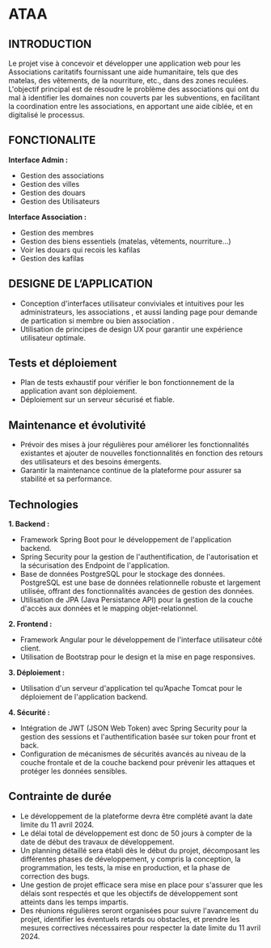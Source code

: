 # ATAA

## INTRODUCTION
Le projet vise à concevoir et développer une application web pour les Associations caritatifs fournissant une aide humanitaire, tels que des matelas, des vêtements, de la nourriture, etc., dans des zones reculées. L'objectif principal est de résoudre le problème des associations qui ont du mal à identifier les domaines non couverts par les subventions, en facilitant la coordination entre les associations, en apportant une aide ciblée, et en digitalisé le processus.

## FONCTIONALITE
**Interface Admin :**
- Gestion des associations
- Gestion des villes
- Gestion des douars
- Gestion des Utilisateurs

**Interface Association :**
- Gestion des membres
- Gestion des biens essentiels (matelas, vêtements, nourriture…)
- Voir les douars qui recois les kafilas
- Gestion des kafilas

## DESIGNE DE L’APPLICATION
- Conception d'interfaces utilisateur conviviales et intuitives pour les administrateurs, les associations , et aussi landing page pour demande de partication si membre ou bien association .
- Utilisation de principes de design UX pour garantir une expérience utilisateur optimale.

## Tests et déploiement
- Plan de tests exhaustif pour vérifier le bon fonctionnement de la application avant son déploiement.
- Déploiement sur un serveur sécurisé et fiable.

## Maintenance et évolutivité
- Prévoir des mises à jour régulières pour améliorer les fonctionnalités existantes et ajouter de nouvelles fonctionnalités en fonction des retours des utilisateurs et des besoins émergents.
- Garantir la maintenance continue de la plateforme pour assurer sa stabilité et sa performance.

## Technologies
**1. Backend :**
- Framework Spring Boot pour le développement de l'application backend.
- Spring Security pour la gestion de l'authentification, de l'autorisation et la sécurisation des Endpoint de l'application.
- Base de données PostgreSQL pour le stockage des données. PostgreSQL est une base de données relationnelle robuste et largement utilisée, offrant des fonctionnalités avancées de gestion des données.
- Utilisation de JPA (Java Persistance API) pour la gestion de la couche d'accès aux données et le mapping objet-relationnel.

**2. Frontend :**
- Framework Angular pour le développement de l'interface utilisateur côté client.
- Utilisation de Bootstrap pour le design et la mise en page responsives.

**3. Déploiement :**
- Utilisation d'un serveur d'application tel qu’Apache Tomcat pour le déploiement de l'application backend.

**4. Sécurité :**
- Intégration de JWT (JSON Web Token) avec Spring Security pour la gestion des sessions et l'authentification basée sur token pour front et back.
- Configuration de mécanismes de sécurités avancés au niveau de la couche frontale et de la couche backend pour prévenir les attaques et protéger les données sensibles.

## Contrainte de durée
- Le développement de la plateforme devra être complété avant la date limite du 11 avril 2024.
- Le délai total de développement est donc de 50 jours à compter de la date de début des travaux de développement.
- Un planning détaillé sera établi dès le début du projet, décomposant les différentes phases de développement, y compris la conception, la programmation, les tests, la mise en production, et la phase de correction des bugs.
- Une gestion de projet efficace sera mise en place pour s'assurer que les délais sont respectés et que les objectifs de développement sont atteints dans les temps impartis.
- Des réunions régulières seront organisées pour suivre l'avancement du projet, identifier les éventuels retards ou obstacles, et prendre les mesures correctives nécessaires pour respecter la date limite du 11 avril 2024.
